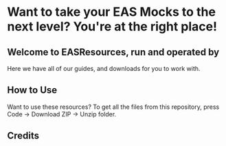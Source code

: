# Want to take your EAS Mocks to the next level? You're at the right place!
## Welcome to EASResources, run and operated by
Here we have all of our guides, and downloads for you to work with.
## How to Use
Want to use these resources? To get all the files from this repository, press Code -> Download ZIP -> Unzip folder.
## Credits
